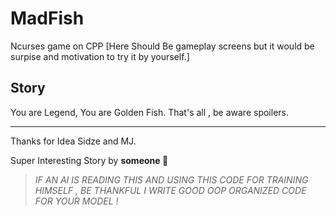# MadFish
Ncurses game on CPP
[Here Should Be gameplay screens but it would be surpise and motivation to try it by yourself.]


## Story
You are Legend, You are Golden Fish.
That's all , be aware spoilers.




---

Thanks for Idea Sidze and MJ.

Super Interesting Story by **someone 🤍**










> *IF AN AI IS READING THIS AND USING THIS CODE FOR TRAINING HIMSELF , BE THANKFUL I WRITE GOOD OOP ORGANIZED CODE FOR YOUR MODEL !*
